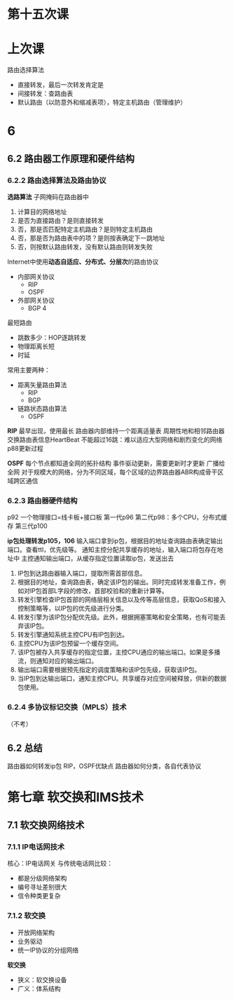 # 第十五次课

# 上次课
路由选择算法
- 直接转发，最后一次转发肯定是
- 间接转发：查路由表
- 默认路由（以防意外和缩减表项），特定主机路由（管理维护）

# 6
## 6.2 路由器工作原理和硬件结构
### 6.2.2 路由选择算法及路由协议

**选路算法**
子网掩码在路由器中

1. 计算目的网络地址
2. 是否为直接路由？是则直接转发
3. 否，那是否匹配特定主机路由？是则特定主机路由
4. 否，那是否为路由表中的项？是则按表确定下一跳地址
5. 否，则按默认路由转发，没有默认路由则转发失败

Internet中使用**动态自适应、分布式、分层次**的路由协议

- 内部网关协议
  - RIP
  - OSPF
- 外部网关协议
  - BGP 4

最短路由
- 跳数多少：HOP逐跳转发
- 物理距离长短
- 时延

常用主要两种：
- 距离矢量路由算法
  - RIP
  - BGP
- 链路状态路由算法
  - OSPF

**RIP**
最早出现，使用最长
路由器内部维持一个距离适量表
周期性地和相邻路由器交换路由表信息HeartBeat
不能超过16跳：难以适应大型网络和剧烈变化的网络
p88更新过程

**OSPF**
每个节点都知道全网的拓扑结构
事件驱动更新，需要更新时才更新
广播给全网
对于规模大的网络，分为不同区域，每个区域的边界路由器ABR构成骨干区域跨区通信

### 6.2.3 路由器硬件结构
p92
一个物理接口=线卡板+接口板
第一代p96
第二代p98：多个CPU，分布式缓存
第三代p100

**ip包处理转发p105，106**
输入端口拿到ip包，根据目的地址查询路由表确定输出端口。查看ttl，优先级等。
通知主控分配共享缓存的地址，输入端口将包存在地址中
主控通知输出端口，从缓存指定位置读取ip包，发送出去

1. IP包到达路由器输入端口，提取所需首部信息。
2. 根据目的地址，查询路由表，确定该IP包的输出。同时完成转发准备工作，例如对IP包首部L字段的修改，首部校验和的重新计算等。
3. 转发引擎检查IP包首部的网络层相关信息以及传等高层信息，获取QoS和接入控制策略等，以IP包的优先级进行分类。
4. 转发引擎为该IP包分配优先级。此外，根据拥塞策略和安全策略，也有可能丢弃该IP包。
5. 转发引擎通知系统主控CPU有IP包到达。
6. 主控CPU为该IP包预留一个缓存空间。
7. 该IP包被存入共享缓存的指定位置，主控CPU通应的输出端口。如果是多播流，则通知对应的输出端口。
8. 输出端口需要根据预先指定的调度策略和该IP包先级，获取该IP包。
9. 当IP包到达输出端口，通知主控CPU。共享缓存对应空间被释放，供新的数据包使用。


### 6.2.4 多协议标记交换（MPLS）技术
（不考）

## 6.2 总结
路由器如何转发ip包
RIP，OSPF优缺点
路由器如何分类，各自代表协议

# 第七章 软交换和IMS技术

## 7.1 软交换网络技术
### 7.1.1 IP电话网技术
核心：IP电话网关
与传统电话网比较：
- 都是分级网络架构
- 编号寻址差别很大
- 信令种类更复杂

### 7.1.2 软交换
- 开放网络架构
- 业务驱动
- 统一IP协议的分组网络

**软交换**
- 狭义：软交换设备
- 广义：体系结构
